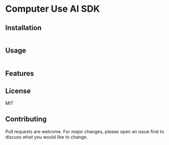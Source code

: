 # Computer Use AI SDK


## Installation

```bash
```

## Usage

```typescript
```

## Features


## License

MIT

## Contributing

Pull requests are welcome. For major changes, please open an issue first to discuss what you would like to change.
